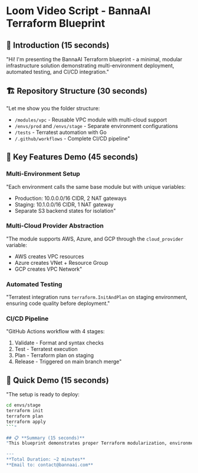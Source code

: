 # Loom Video Script - BannaAI Terraform Blueprint

## 🎯 **Introduction (15 seconds)**
"Hi! I'm presenting the BannaAI Terraform blueprint - a minimal, modular infrastructure solution demonstrating multi-environment deployment, automated testing, and CI/CD integration."

## 🏗️ **Repository Structure (30 seconds)**
"Let me show you the folder structure:
- `/modules/vpc` - Reusable VPC module with multi-cloud support
- `/envs/prod` and `/envs/stage` - Separate environment configurations
- `/tests` - Terratest automation with Go
- `/.github/workflows` - Complete CI/CD pipeline"

## 🔧 **Key Features Demo (45 seconds)**

### **Multi-Environment Setup**
"Each environment calls the same base module but with unique variables:
- Production: 10.0.0.0/16 CIDR, 2 NAT gateways
- Staging: 10.1.0.0/16 CIDR, 1 NAT gateway
- Separate S3 backend states for isolation"

### **Multi-Cloud Provider Abstraction**
"The module supports AWS, Azure, and GCP through the `cloud_provider` variable:
- AWS creates VPC resources
- Azure creates VNet + Resource Group
- GCP creates VPC Network"

### **Automated Testing**
"Terratest integration runs `terraform.InitAndPlan` on staging environment, ensuring code quality before deployment."

### **CI/CD Pipeline**
"GitHub Actions workflow with 4 stages:
1. Validate - Format and syntax checks
2. Test - Terratest execution
3. Plan - Terraform plan on staging
4. Release - Triggered on main branch merge"

## 🚀 **Quick Demo (15 seconds)**
"The setup is ready to deploy:
```bash
cd envs/stage
terraform init
terraform plan
terraform apply
```"

## 📋 **Summary (15 seconds)**
"This blueprint demonstrates proper Terraform modularization, environment separation, automated testing, and complete CI/CD integration - addressing all infrastructure management gaps with minimal code complexity."

---
**Total Duration: ~2 minutes**
**Email to: contact@bannaai.com**